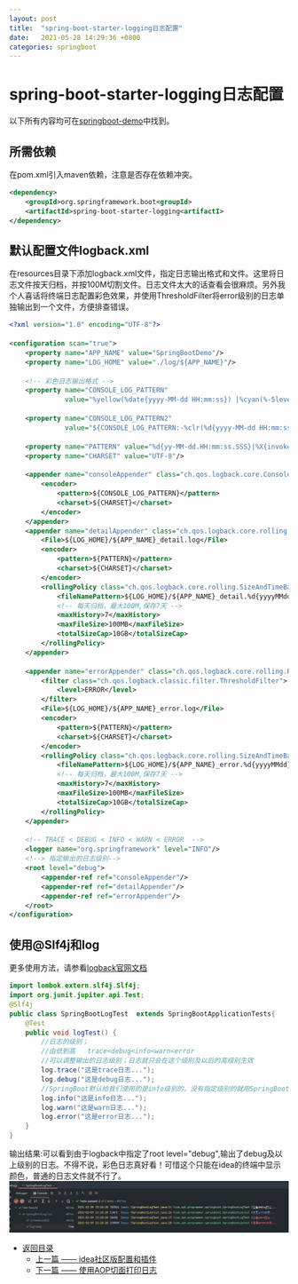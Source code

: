 ```yaml
---
layout: post
title:  "spring-boot-starter-logging日志配置"
date:   2021-05-28 14:29:36 +0800
categories: springboot
---
```


# spring-boot-starter-logging日志配置
以下所有内容均可在[springboot-demo](https://github.com/zph-programmer/springboot)中找到。
## 所需依赖
在pom.xml引入maven依赖，注意是否存在依赖冲突。
```xml
<dependency>
    <groupId>org.springframework.boot<groupId>
    <artifactId>spring-boot-starter-logging<artifactI>
</dependency>
```

## 默认配置文件logback.xml
在resources目录下添加logback.xml文件，指定日志输出格式和文件。这里将日志文件按天归档，并按100M切割文件。日志文件太大的话查看会很麻烦。另外我个人喜话将终端日志配置彩色效果，并使用ThresholdFilter将error级别的日志单独输出到一个文件，方便排查错误。
```xml
<?xml version="1.0" encoding="UTF-8"?>

<configuration scan="true">
    <property name="APP_NAME" value="SpringBootDemo"/>
    <property name="LOG_HOME" value="./log/${APP_NAME}"/>

    <!-- 彩色日志输出格式 -->
    <property name="CONSOLE_LOG_PATTERN"
              value="%yellow(%date{yyyy-MM-dd HH:mm:ss}) |%cyan(%-5level) |%blue(%thread) |%yellow(%file:%line) |%green(%logger) |%highlight(%msg%n)"/>

    <property name="CONSOLE_LOG_PATTERN2"
              value="${CONSOLE_LOG_PATTERN:-%clr(%d{yyyy-MM-dd HH:mm:ss.SSS}){faint} %clr(${LOG_LEVEL_PATTERN:-%5p}) %clr(${PID:- }){magenta} %clr(---){faint} %clr([%15.15t]){faint} %clr(%-40.40logger{39}){cyan} %clr(:){faint} %m%n${LOG_EXCEPTION_CONVERSION_WORD:-%wEx}}"/>

    <property name="PATTERN" value="%d{yy-MM-dd.HH:mm:ss.SSS}|%X{invokeNo}|[%-16t] %-5p %-22c{0} - %m%n"/>
    <property name="CHARSET" value="UTF-8"/>

    <appender name="consoleAppender" class="ch.qos.logback.core.ConsoleAppender">
        <encoder>
            <pattern>${CONSOLE_LOG_PATTERN}</pattern>
            <charset>${CHARSET}</charset>
        </encoder>
    </appender>
    <appender name="detailAppender" class="ch.qos.logback.core.rolling.RollingFileAppender" additivity="false">
        <File>${LOG_HOME}/${APP_NAME}_detail.log</File>
        <encoder>
            <pattern>${PATTERN}</pattern>
            <charset>${CHARSET}</charset>
        </encoder>
        <rollingPolicy class="ch.qos.logback.core.rolling.SizeAndTimeBasedRollingPolicy">
            <fileNamePattern>${LOG_HOME}/${APP_NAME}_detail.%d{yyyyMMdd}.%i.log</fileNamePattern>
            <!-- 每天归档，最大100M,保存7天 -->
            <maxHistory>7</maxHistory>
            <maxFileSize>100MB</maxFileSize>
            <totalSizeCap>10GB</totalSizeCap>
        </rollingPolicy>
    </appender>

    <appender name="errorAppender" class="ch.qos.logback.core.rolling.RollingFileAppender" additivity="false">
        <filter class="ch.qos.logback.classic.filter.ThresholdFilter">
            <level>ERROR</level>
        </filter>
        <File>${LOG_HOME}/${APP_NAME}_error.log</File>
        <encoder>
            <pattern>${PATTERN}</pattern>
            <charset>${CHARSET}</charset>
        </encoder>
        <rollingPolicy class="ch.qos.logback.core.rolling.SizeAndTimeBasedRollingPolicy">
            <fileNamePattern>${LOG_HOME}/${APP_NAME}_error.%d{yyyyMMdd}.%i.log</fileNamePattern>
            <!-- 每天归档，最大100M,保存7天 -->
            <maxHistory>7</maxHistory>
            <maxFileSize>100MB</maxFileSize>
            <totalSizeCap>10GB</totalSizeCap>
        </rollingPolicy>
    </appender>

    <!-- TRACE < DEBUG < INFO < WARN < ERROR  -->
    <logger name="org.springframework" level="INFO"/>
    <!--> 指定输出的日志级别-->
    <root level="debug">
        <appender-ref ref="consoleAppender"/>
        <appender-ref ref="detailAppender"/>
        <appender-ref ref="errorAppender"/>
    </root>
</configuration>
```

## 使用@Slf4j和log
更多使用方法，请参看[logback官网文档](https://logback.qos.ch/manual/index.html)  

```java
import lombok.extern.slf4j.Slf4j;
import org.junit.jupiter.api.Test;
@Slf4j
public class SpringBootLogTest  extends SpringBootApplicationTests{
    @Test
    public void logTest() {
        //日志的级别；
        //由低到高   trace<debug<info<warn<error
        //可以调整输出的日志级别；日志就只会在这个级别及以后的高级别生效
        log.trace("这是trace日志...");
        log.debug("这是debug日志...");
        //SpringBoot默认给我们使用的是info级别的，没有指定级别的就用SpringBoot默认规定的级别；root level
        log.info("这是info日志...");
        log.warn("这是warn日志...");
        log.error("这是error日志...");
    }
}
```
输出结果:可以看到由于logback中指定了root level="debug",输出了debug及以上级别的日志。不得不说，彩色日志真好看！可惜这个只能在idea的终端中显示颜色，普通的日志文件就不行了。
![logging](images/logging.png)



* [返回目录](https://zph-programmer.github.io)
    * [上一篇 —— idea社区版配置和插件](01-idea社区版配置和插件.md)
    * [下一篇 —— 使用AOP切面打印日志](03-使用AOP切面打印日志.md)